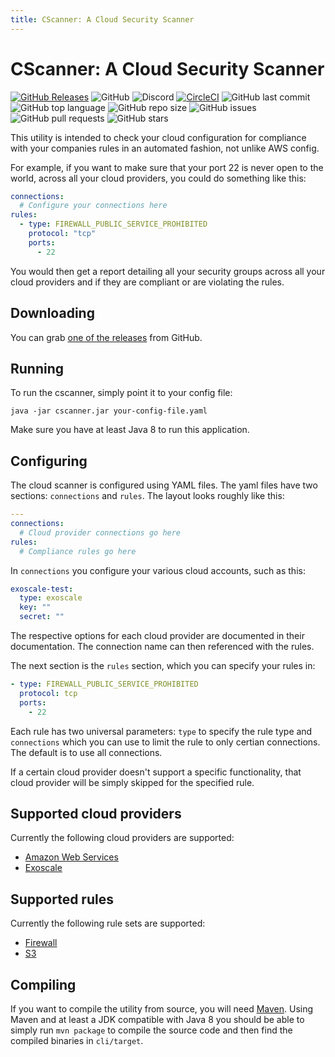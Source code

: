 ```yaml
---
title: CScanner: A Cloud Security Scanner
---
```


# CScanner: A Cloud Security Scanner

[![GitHub Releases](https://img.shields.io/github/release/janoszen/cscanner.svg)](https://github.com/janoszen/cscanner/releases)
![GitHub](https://img.shields.io/github/license/janoszen/cscanner.svg)
![Discord](https://img.shields.io/discord/413306353545773069.svg)
[![CircleCI](https://img.shields.io/circleci/project/github/janoszen/cscanner.svg)](https://circleci.com/gh/janoszen/cscanner)
![GitHub last commit](https://img.shields.io/github/last-commit/janoszen/cscanner.svg)
![GitHub top language](https://img.shields.io/github/languages/top/janoszen/cscanner.svg)
![GitHub repo size](https://img.shields.io/github/repo-size/janoszen/cscanner.svg)
![GitHub issues](https://img.shields.io/github/issues/janoszen/cscanner.svg)
![GitHub pull requests](https://img.shields.io/github/issues-pr/janoszen/cscanner.svg)
![GitHub stars](https://img.shields.io/github/stars/janoszen/cscanner.svg?style=social)

This utility is intended to check your cloud configuration for compliance with your companies rules in an automated
fashion, not unlike AWS config.

For example, if you want to make sure that your port 22 is never open to the world, across all your cloud providers,
you could do something like this:

```yaml
connections:
  # Configure your connections here
rules:
  - type: FIREWALL_PUBLIC_SERVICE_PROHIBITED
    protocol: "tcp"
    ports:
      - 22
```

You would then get a report detailing all your security groups across all your cloud providers and if they
are compliant or are violating the rules.

## Downloading

You can grab [one of the releases](https://github.com/janoszen/cscanner/releases) from GitHub.

## Running

To run the cscanner, simply point it to your config file:

```
java -jar cscanner.jar your-config-file.yaml
```

Make sure you have at least Java 8 to run this application.

## Configuring

The cloud scanner is configured using YAML files. The yaml files have two sections: `connections` and `rules`. The
layout looks roughly like this:

```yaml
---
connections:
  # Cloud provider connections go here
rules:
  # Compliance rules go here
```

In `connections` you configure your various cloud accounts, such as this:

```yaml
exoscale-test:
  type: exoscale
  key: ""
  secret: ""
```

The respective options for each cloud provider are documented in their documentation. The connection name can then 
referenced with the rules.

The next section is the `rules` section, which you can specify your rules in:

```yaml
- type: FIREWALL_PUBLIC_SERVICE_PROHIBITED
  protocol: tcp
  ports:
    - 22
```

Each rule has two universal parameters: `type` to specify the rule type and `connections` which you can use to
limit the rule to only certian connections. The default is to use all connections.

If a certain cloud provider doesn't support a specific functionality, that cloud provider will be simply skipped for
the specified rule.

## Supported cloud providers

Currently the following cloud providers are supported:

- [Amazon Web Services](clouds/aws.md)
- [Exoscale](clouds/exoscale.md)

## Supported rules

Currently the following rule sets are supported:

- [Firewall](rules/firewall.md)
- [S3](rules/s3.md)

## Compiling

If you want to compile the utility from source, you will need [Maven](https://maven.org). Using Maven and at least
a JDK compatible with Java 8 you should be able to simply run `mvn package` to compile the source code and then find
the compiled binaries in `cli/target`.
